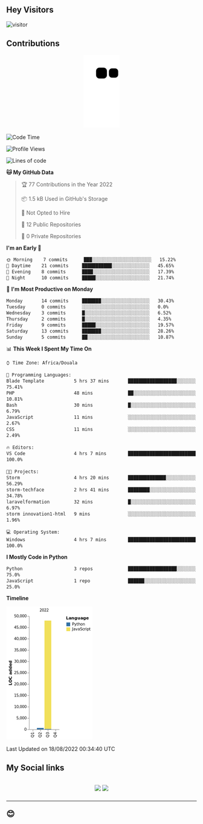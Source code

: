 ## Hey Visitors
![visitor](https://profile-counter.glitch.me/Fotsingboris/count.svg)

## Contributions
<p align="center">
  <img src="https://raw.githubusercontent.com/Fotsingboris/Fotsingboris/output/github-contribution-grid-snake.svg" />
</p>

<!--START_SECTION:waka-->
![Code Time](http://img.shields.io/badge/Code%20Time-64%20hrs%2015%20mins-blue)

![Profile Views](http://img.shields.io/badge/Profile%20Views-0-blue)

![Lines of code](https://img.shields.io/badge/From%20Hello%20World%20I%27ve%20Written-49%20Thousand%20lines%20of%20code-blue)

**🐱 My GitHub Data** 

> 🏆 77 Contributions in the Year 2022
 > 
> 📦 1.5 kB Used in GitHub's Storage 
 > 
> 🚫 Not Opted to Hire
 > 
> 📜 12 Public Repositories 
 > 
> 🔑 0 Private Repositories  
 > 
**I'm an Early 🐤** 

```text
🌞 Morning    7 commits      ███░░░░░░░░░░░░░░░░░░░░░░   15.22% 
🌆 Daytime    21 commits     ███████████░░░░░░░░░░░░░░   45.65% 
🌃 Evening    8 commits      ████░░░░░░░░░░░░░░░░░░░░░   17.39% 
🌙 Night      10 commits     █████░░░░░░░░░░░░░░░░░░░░   21.74%

```
📅 **I'm Most Productive on Monday** 

```text
Monday       14 commits     ███████░░░░░░░░░░░░░░░░░░   30.43% 
Tuesday      0 commits      ░░░░░░░░░░░░░░░░░░░░░░░░░   0.0% 
Wednesday    3 commits      █░░░░░░░░░░░░░░░░░░░░░░░░   6.52% 
Thursday     2 commits      █░░░░░░░░░░░░░░░░░░░░░░░░   4.35% 
Friday       9 commits      █████░░░░░░░░░░░░░░░░░░░░   19.57% 
Saturday     13 commits     ███████░░░░░░░░░░░░░░░░░░   28.26% 
Sunday       5 commits      ██░░░░░░░░░░░░░░░░░░░░░░░   10.87%

```


📊 **This Week I Spent My Time On** 

```text
⌚︎ Time Zone: Africa/Douala

💬 Programming Languages: 
Blade Template           5 hrs 37 mins       ██████████████████░░░░░░░   75.41% 
PHP                      48 mins             ██░░░░░░░░░░░░░░░░░░░░░░░   10.81% 
Bash                     30 mins             █░░░░░░░░░░░░░░░░░░░░░░░░   6.79% 
JavaScript               11 mins             ░░░░░░░░░░░░░░░░░░░░░░░░░   2.67% 
CSS                      11 mins             ░░░░░░░░░░░░░░░░░░░░░░░░░   2.49%

🔥 Editors: 
VS Code                  4 hrs 7 mins        █████████████████████████   100.0%

🐱‍💻 Projects: 
Storm                    4 hrs 20 mins       ██████████████░░░░░░░░░░░   56.29% 
storm-techface           2 hrs 41 mins       ████████░░░░░░░░░░░░░░░░░   34.78% 
laravelformation         32 mins             █░░░░░░░░░░░░░░░░░░░░░░░░   6.97% 
storm innovation1-html   9 mins              ░░░░░░░░░░░░░░░░░░░░░░░░░   1.96%

💻 Operating System: 
Windows                  4 hrs 7 mins        █████████████████████████   100.0%

```

**I Mostly Code in Python** 

```text
Python                   3 repos             ██████████████████░░░░░░░   75.0% 
JavaScript               1 repo              ██████░░░░░░░░░░░░░░░░░░░   25.0%

```


**Timeline**

![Chart not found](https://raw.githubusercontent.com/Fotsingboris/Fotsingboris/main/charts/bar_graph.png) 


 Last Updated on 18/08/2022 00:34:40 UTC
<!--END_SECTION:waka-->

<h2>My Social links <h2>
<p align="center">
   <a href="https://linkedin.com/in/Fotsingboris-Mathieu"><img src="https://img.shields.io/badge/linkedin-%230077B5.svg?style=for-the-badge&logo=linkedin&logoColor=white"></a>
   <a href="https://instagram.com/Fotsingboris"><img src="https://img.shields.io/badge/instagram-%23E4405F.svg?style=for-the-badge&logo=Instagram&logoColor=white"></a>
  </p>
<hr>
😊

